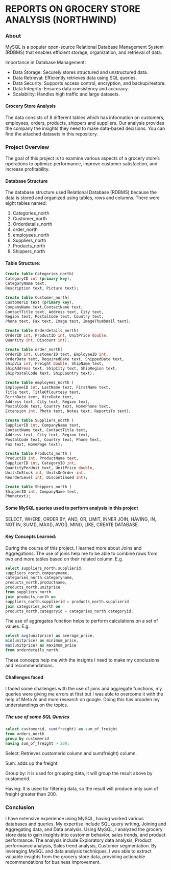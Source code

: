 # REPORTS ON GROCERY STORE ANALYSIS (NORTHWIND)
### About

MySQL is a popular open-source Relational Database Management System (RDBMS) that enables efficient storage, organization, and retrieval of data.

Importance in Database Management:
- Data Storage: Securely stores structured and unstructured data.
- Data Retrieval: Efficiently retrieves data using SQL queries.
- Data Security: Supports access control, encryption, and backup/restore.
- Data Integrity: Ensures data consistency and accuracy.
- Scalability: Handles high traffic and large datasets.
#### Grocery Store Analysis
The data consists of 8 different tables which has information on customers, employees, orders, products, shippers and suppliers. Our analysis provides the company the insights they need to make data-based decisions. You can find the attached datasets in this repository.
### Project Overview
The goal of this project is to examine various aspects of a grocery store’s operations to optimize performance, improve customer satisfaction, and increase profitability.
#### Database Structure
The database structure used Relational Database (RDBMS) because the data is stored and organized using tables, rows and columns. 
There were eight tables named:
1. Categories_north
2. Customer_north
3. Orderdetails_north
4. order_north
5. employees_north
6. Suppliers_north
7. Products_north
8. Shippers_north
   
#### Table Structure:
```sql
Create table Categories_north(
CategoryID int (primary key),
CategoryName text, 
Description text, Picture text);

Create table Customer_north(
CustomerID text (primary key),
CompanyName text,ContactName text,
ContactTitle text, Address text, City text,
Region text, PostalCode text, Country text,
Phone text, Fax text, Image text, ImageThumbnail text);

Create table Orderdetails_north(
OrderID int, ProductID int, UnitPrice double,
Quantity int, Discount int);

Create table order_north(
OrderID int, CustomerID text, EmployeeID int,
OrderDate text, RequiredDate text, ShippedDate text,
ShipVia int, Freight double, ShipName text,
ShipAddress text, ShipCity text, ShipRegion text,
ShipPostalCode text, ShipCountry text);

Create table employees_north (
EmployeeID int, LastName text, FirstName text,
Title text, TitleOfCourtesy text, 
BirthDate text, HireDate text,
Address text, City text, Region text,
PostalCode text, Country text, HomePhone text,
Extension int, Photo text, Notes text, ReportsTo text);

Create table Suppliers_north (
SupplierID int, CompanyName text,
ContactName text, ContactTitle text, 
Address text, City text, Region text,
PostalCode text, Country text, Phone text,
Fax text, HomePage text);

Create table Products_north (
ProductID int, ProductName text,
SupplierID int, CategoryID int,
QuantityPerUnit text, UnitPrice double,
UnitsInStock int, UnitsOnOrder int,
ReorderLevel int, Discontinued int);

Create table Shippers_north (
ShipperID int, CompanyName text,
Phonetext);
```

#### Some MySQL queries used to perform analysis in this project
SELECT, WHERE, ORDER BY, AND, OR, LIMIT, INNER JOIN, HAVING, IN, NOT IN, SUM(), MAX(), AVG(), MIN(), LIKE, CREATE DATABASE.

#### Key Concepts Learned:
During the course of this project, I learned more about Joins and Aggregations. The use of joins help me to be able to combine rows from two and more tables based on their related column. E.g.
```sql
select suppliers_north.supplierid,
suppliers_north.companyname,
categories_north.categoryname, 
products_north.productname,
products_north.unitprice
from suppliers_north
join products_north on
suppliers_north.supplierid = products_north.supplierid
join categories_north on
products_north.categoryid = categories_north.categoryid;
```

The use of aggregates function helps to perform calculations on a set of values. E.g.

```sql
select avg(unitprice) as average_price,
min(unitprice) as minimum_price,
max(unitprice) as maximum_price
from orderdetails_north;
```
These concepts help me with the insights I need to make my conclusions and recommendations. 

#### Challenges faced
I faced some challenges with the use of joins and aggregate functions, my queries were giving me errors at first but I was able to overcome it with the help of Meta AI and more research on google. Doing this has broaden my understandings on the topics.
##### The use of some SQL Queries
```sql
select customerid, sum(freight) as sum_of_freight
from orders_north
group by customerid
having sum_of_freight > 200;
```
Select: Retrieves customerid column and sum(freight) column.

Sum: adds up the freight.

Group by: it is used for grouping data, it will group the result above by customerid.

Having: It is used for filtering data, so the result will produce only sum of freight greater than 200.

### Conclusion
I have extensive experience using MySQL, having worked various databases and queries. My expertise include SQL query writing, Joining and Aggregating data, and Data analysis.
Using MySQL, I analyzed the grocery store data to gain insights into customer behavior, sales trends, and product performance. The analysis include Exploratory data analysis, Product performance analysis, Sales trend analysis, Customer segmentation.
By leveraging MySQL and data analysis techniques, I was able to extract valuable insights from the grocery store data, providing actionable recommendations for business improvement.
